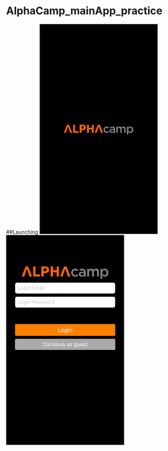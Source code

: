 # AlphaCamp_mainApp_practice

##Launching
![Alt text](/screenshots/launching/launch.png?raw=true "launch screen")
![Alt text](/screenshots/launching/login.png?raw=true "login page")
